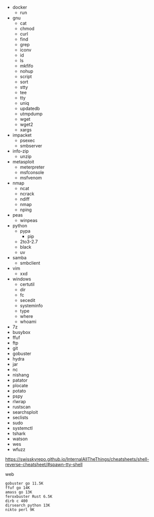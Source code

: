 - docker
  - run
- gnu
  - cat
  - chmod
  - curl
  - find
  - grep
  - iconv
  - id
  - ls
  - mkfifo
  - nohup
  - script
  - sort
  - stty
  - tee
  - tty
  - uniq
  - updatedb
  - utmpdump
  - wget
  - wget2
  - xargs
- impacket
  - psexec
  - smbserver
- info-zip
  - unzip
- metasploit
  - meterpreter
  - msfconsole
  - msfvenom
- nmap
  - ncat
  - ncrack
  - ndiff
  - nmap
  - nping
- peas
  - winpeas
- python
  - pypa
    - pip
  - 2to3-2.7
  - black
  - uv
- samba
  - smbclient
- vim
  - xxd
- windows
  - certutil
  - dir
  - fc
  - secedit
  - systeminfo
  - type
  - where
  - whoami
- 7z
- busybox
- ffuf
- ftp
- git
- gobuster
- hydra
- jar
- nc
- nishang
- patator
- plocate
- potato
- pspy
- rlwrap
- rustscan
- searchsploit
- seclists
- sudo
- systemctl
- tshark
- watson
- wes
- wfuzz

https://swisskyrepo.github.io/InternalAllTheThings/cheatsheets/shell-reverse-cheatsheet/#spawn-tty-shell

web
```
gobuster go 11.5K
ffuf go 14K
amass go 13K
feroxbuster Rust 6.5K
dirb c 400
dirsearch python 13K
nikto perl 9K
```

